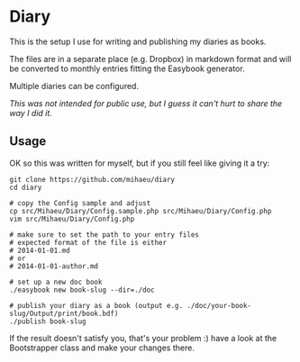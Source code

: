 # Diary

This is the setup I use for writing and publishing my diaries as books.

The files are in a separate place (e.g. Dropbox) in markdown format and will be converted to monthly entries fitting the Easybook generator.

Multiple diaries can be configured.

_This was not intended for public use, but I guess it can't hurt to share the way I did it._

## Usage

OK so this was written for myself, but if you still feel like giving it a try:

```
git clone https://github.com/mihaeu/diary
cd diary

# copy the Config sample and adjust
cp src/Mihaeu/Diary/Config.sample.php src/Mihaeu/Diary/Config.php
vim src/Mihaeu/Diary/Config.php

# make sure to set the path to your entry files
# expected format of the file is either
# 2014-01-01.md
# or
# 2014-01-01-author.md

# set up a new doc book
./easybook new book-slug --dir=./doc

# publish your diary as a book (output e.g. ./doc/your-book-slug/Output/print/book.bdf)
./publish book-slug
```

If the result doesn't satisfy you, that's your problem :) have a look at the Bootstrapper class
and make your changes there.
